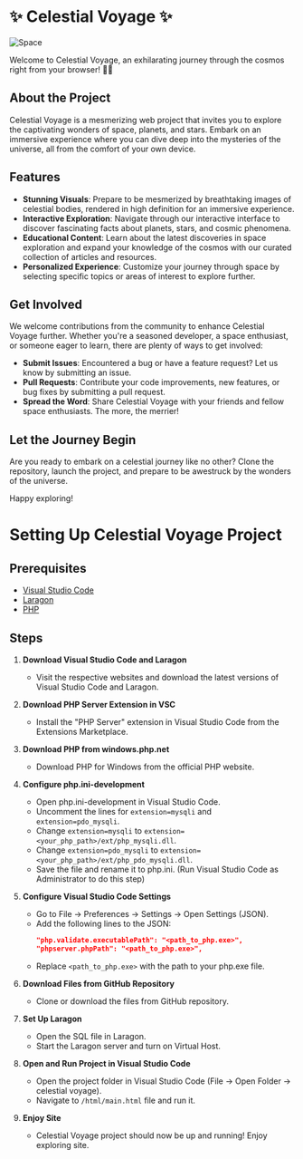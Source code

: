 # ✨ Celestial Voyage ✨

![Space](https://pngfre.com/wp-content/uploads/Astronaut-4.png)

Welcome to Celestial Voyage, an exhilarating journey through the cosmos right from your browser! 🚀✨

## About the Project

Celestial Voyage is a mesmerizing web project that invites you to explore the captivating wonders of space, planets, and stars. Embark on an immersive experience where you can dive deep into the mysteries of the universe, all from the comfort of your own device.

## Features

- **Stunning Visuals**: Prepare to be mesmerized by breathtaking images of celestial bodies, rendered in high definition for an immersive experience.
- **Interactive Exploration**: Navigate through our interactive interface to discover fascinating facts about planets, stars, and cosmic phenomena.
- **Educational Content**: Learn about the latest discoveries in space exploration and expand your knowledge of the cosmos with our curated collection of articles and resources.
- **Personalized Experience**: Customize your journey through space by selecting specific topics or areas of interest to explore further.

## Get Involved

We welcome contributions from the community to enhance Celestial Voyage further. Whether you're a seasoned developer, a space enthusiast, or someone eager to learn, there are plenty of ways to get involved:

- **Submit Issues**: Encountered a bug or have a feature request? Let us know by submitting an issue.
- **Pull Requests**: Contribute your code improvements, new features, or bug fixes by submitting a pull request.
- **Spread the Word**: Share Celestial Voyage with your friends and fellow space enthusiasts. The more, the merrier!

## Let the Journey Begin

Are you ready to embark on a celestial journey like no other? Clone the repository, launch the project, and prepare to be awestruck by the wonders of the universe.

Happy exploring!

# Setting Up Celestial Voyage Project

## Prerequisites
- [Visual Studio Code](https://code.visualstudio.com/)
- [Laragon](https://laragon.org/)
- [PHP](https://windows.php.net/)

## Steps

1. **Download Visual Studio Code and Laragon**
   - Visit the respective websites and download the latest versions of Visual Studio Code and Laragon.

2. **Download PHP Server Extension in VSC**
   - Install the "PHP Server" extension in Visual Studio Code from the Extensions Marketplace.

3. **Download PHP from windows.php.net**
   - Download PHP for Windows from the official PHP website.

4. **Configure php.ini-development**
   - Open php.ini-development in Visual Studio Code.
   - Uncomment the lines for `extension=mysqli` and `extension=pdo_mysqli`.
   - Change `extension=mysqli` to `extension=<your_php_path>/ext/php_mysqli.dll`.
   - Change `extension=pdo_mysqli` to `extension=<your_php_path>/ext/php_pdo_mysqli.dll`.
   - Save the file and rename it to php.ini. (Run Visual Studio Code as Administrator to do this step)

5. **Configure Visual Studio Code Settings**
   - Go to File -> Preferences -> Settings -> Open Settings (JSON).
   - Add the following lines to the JSON:
     ```json
     "php.validate.executablePath": "<path_to_php.exe>",
     "phpserver.phpPath": "<path_to_php.exe>",
     ```
   - Replace `<path_to_php.exe>` with the path to your php.exe file.

6. **Download Files from GitHub Repository**
   - Clone or download the files from GitHub repository.

7. **Set Up Laragon**
   - Open the SQL file in Laragon.
   - Start the Laragon server and turn on Virtual Host.

8. **Open and Run Project in Visual Studio Code**
   - Open the project folder in Visual Studio Code (File -> Open Folder -> celestial voyage).
   - Navigate to `/html/main.html` file and run it.
   
9. **Enjoy Site**
   - Celestial Voyage project should now be up and running! Enjoy exploring site.


